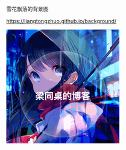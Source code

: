 雪花飘落的背景图

https://liangtongzhuo.github.io/background/

<img src="back.gif" width="300" height="300">
